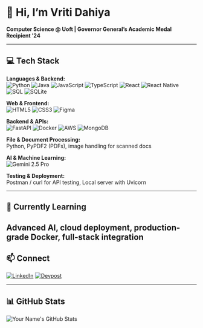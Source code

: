 # 👋 Hi, I’m Vriti Dahiya

**Computer Science @ Uoft | Governor General’s Academic Medal Recipient ’24**  

---

## 💻 Tech Stack
**Languages & Backend:**  
![Python](https://img.shields.io/badge/Python-3776AB?style=for-the-badge&logo=python&logoColor=white)
![Java](https://img.shields.io/badge/Java-007396?style=for-the-badge&logo=java&logoColor=white)
![JavaScript](https://img.shields.io/badge/JavaScript-F7DF1E?style=for-the-badge&logo=javascript&logoColor=black)
![TypeScript](https://img.shields.io/badge/TypeScript-3178C6?style=for-the-badge&logo=typescript&logoColor=white)
![React](https://img.shields.io/badge/React-61DAFB?style=for-the-badge&logo=react&logoColor=black)
![React Native](https://img.shields.io/badge/React_Native-61DAFB?style=for-the-badge&logo=react&logoColor=black)
![SQL](https://img.shields.io/badge/SQL-4479A1?style=for-the-badge&logo=postgresql&logoColor=white)
![SQLite](https://img.shields.io/badge/SQLite-003B57?style=for-the-badge&logo=sqlite&logoColor=white)

**Web & Frontend:**  
![HTML5](https://img.shields.io/badge/HTML5-E34F26?style=for-the-badge&logo=html5&logoColor=white)
![CSS3](https://img.shields.io/badge/CSS3-1572B6?style=for-the-badge&logo=css3&logoColor=white)
![Figma](https://img.shields.io/badge/Figma-F24E1E?style=for-the-badge&logo=figma&logoColor=white)

**Backend & APIs:**  
![FastAPI](https://img.shields.io/badge/FastAPI-009688?style=for-the-badge&logo=fastapi&logoColor=white)
![Docker](https://img.shields.io/badge/Docker-2496ED?style=for-the-badge&logo=docker&logoColor=white)
![AWS](https://img.shields.io/badge/AWS-232F3E?style=for-the-badge&logo=amazon-aws&logoColor=white)
![MongoDB](https://img.shields.io/badge/MongoDB-47A248?style=for-the-badge&logo=mongodb&logoColor=white)

**File & Document Processing:**  
Python, PyPDF2 (PDFs), image handling for scanned docs  

**AI & Machine Learning:**  
![Gemini 2.5 Pro](https://img.shields.io/badge/Gemini_2.5_Pro-FF69B4?style=for-the-badge&logoColor=white)  

**Testing & Deployment:**  
Postman / curl for API testing, Local server with Uvicorn  

---

## 🌱 Currently Learning
Advanced AI, cloud deployment, production-grade Docker, full-stack integration  
---

## 📫 Connect
[![LinkedIn](https://img.shields.io/badge/LinkedIn-0A66C2?style=for-the-badge&logo=linkedin&logoColor=white)](https://www.linkedin.com/in/vriti-dahiya/)
[![Devpost](https://img.shields.io/badge/Devpost-FF7F00?style=for-the-badge&logo=devpost&logoColor=white)](https://devpost.com/vritid)

---

## 📊 GitHub Stats
![Your Name's GitHub Stats](https://github-readme-stats.vercel.app/api?username=vritid&show_icons=true&theme=radical)
